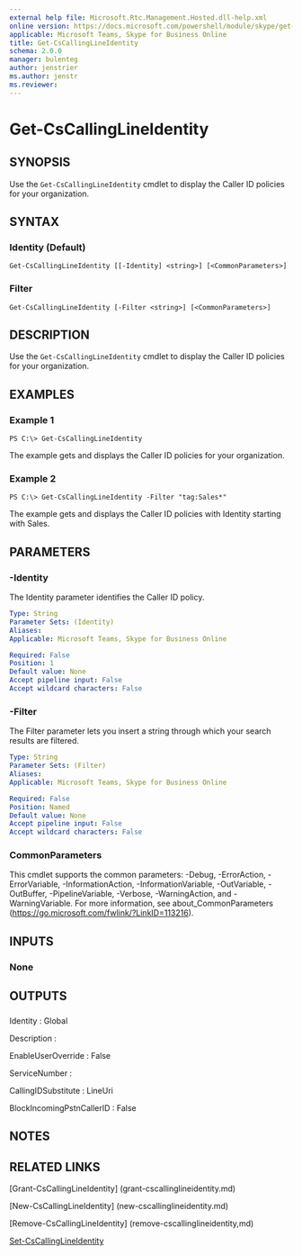 ```yaml
---
external help file: Microsoft.Rtc.Management.Hosted.dll-help.xml
online version: https://docs.microsoft.com/powershell/module/skype/get-cscallinglineidentity
applicable: Microsoft Teams, Skype for Business Online
title: Get-CsCallingLineIdentity
schema: 2.0.0
manager: bulenteg
author: jenstrier
ms.author: jenstr
ms.reviewer:
---
```


# Get-CsCallingLineIdentity

## SYNOPSIS
Use the `Get-CsCallingLineIdentity` cmdlet to display the Caller ID policies for your organization.

## SYNTAX

### Identity (Default)
```
Get-CsCallingLineIdentity [[-Identity] <string>] [<CommonParameters>]
```

### Filter
```
Get-CsCallingLineIdentity [-Filter <string>] [<CommonParameters>]
```

## DESCRIPTION
Use the `Get-CsCallingLineIdentity` cmdlet to display the Caller ID policies for your organization.

## EXAMPLES

###  Example 1
```
PS C:\> Get-CsCallingLineIdentity
```

The example gets and displays the Caller ID policies for your organization.

###  Example 2
```
PS C:\> Get-CsCallingLineIdentity -Filter "tag:Sales*"
```

The example gets and displays the Caller ID policies with Identity starting with Sales.

## PARAMETERS

### -Identity
The Identity parameter identifies the Caller ID policy.

```yaml
Type: String
Parameter Sets: (Identity)
Aliases: 
Applicable: Microsoft Teams, Skype for Business Online

Required: False
Position: 1
Default value: None
Accept pipeline input: False
Accept wildcard characters: False
```

### -Filter
The Filter parameter lets you insert a string through which your search results are filtered.

```yaml
Type: String
Parameter Sets: (Filter)
Aliases: 
Applicable: Microsoft Teams, Skype for Business Online

Required: False
Position: Named
Default value: None
Accept pipeline input: False
Accept wildcard characters: False
```

### CommonParameters
This cmdlet supports the common parameters: -Debug, -ErrorAction, -ErrorVariable, -InformationAction, -InformationVariable, -OutVariable, -OutBuffer, -PipelineVariable, -Verbose, -WarningAction, and -WarningVariable. For more information, see about_CommonParameters (https://go.microsoft.com/fwlink/?LinkID=113216).


## INPUTS

### None


## OUTPUTS

### 
Identity                  : Global

Description               :

EnableUserOverride        : False

ServiceNumber             :

CallingIDSubstitute       : LineUri

BlockIncomingPstnCallerID : False


## NOTES


## RELATED LINKS
[Grant-CsCallingLineIdentity] (grant-cscallinglineidentity.md)

[New-CsCallingLineIdentity] (new-cscallinglineidentity.md)

[Remove-CsCallingLineIdentity] (remove-cscallinglineidentity,md)

[Set-CsCallingLineIdentity](set-cscallinglineidentity.md)
